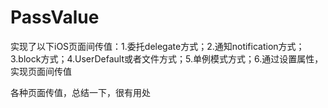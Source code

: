 PassValue
=========

实现了以下iOS页面间传值：1.委托delegate方式；2.通知notification方式；3.block方式；4.UserDefault或者文件方式；5.单例模式方式；6.通过设置属性，实现页面间传值

各种页面传值，总结一下，很有用处
